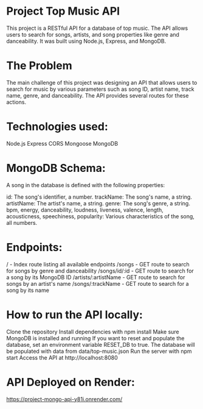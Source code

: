 # Project Top Music API
This project is a RESTful API for a database of top music. The API allows users to search for songs, artists, and song properties like genre and danceability. It was built using Node.js, Express, and MongoDB.

# The Problem
The main challenge of this project was designing an API that allows users to search for music by various parameters such as song ID, artist name, track name, genre, and danceability. The API provides several routes for these actions.

# Technologies used:
Node.js
Express
CORS
Mongoose
MongoDB

# MongoDB Schema:
A song in the database is defined with the following properties:

id: The song's identifier, a number.
trackName: The song's name, a string.
artistName: The artist's name, a string.
genre: The song's genre, a string.
bpm, energy, danceability, loudness, liveness, valence, length, acousticness, speechiness, popularity: Various characteristics of the song, all numbers.

# Endpoints:
/ - Index route listing all available endpoints
/songs - GET route to search for songs by genre and danceability
/songs/id/:id - GET route to search for a song by its MongoDB ID
/artists/:artistName - GET route to search for songs by an artist's name
/songs/:trackName - GET route to search for a song by its name

# How to run the API locally:
Clone the repository
Install dependencies with npm install
Make sure MongoDB is installed and running
If you want to reset and populate the database, set an environment variable RESET_DB to true. The database will be populated with data from data/top-music.json
Run the server with npm start
Access the API at http://localhost:8080

# API Deployed on Render:
https://project-mongo-api-y81i.onrender.com/